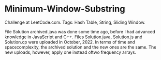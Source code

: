 # Minimum-Window-Substring
Challenge at LeetCode.com. Tags: Hash Table, String, Sliding Window.

File Solution archived.java was done some time ago, before I had advanced knowledge in JavaScript and C++.
Files Solution.java, Solution.js and Solution.cp were uploaded in October, 2022. 
In terms of time and spacecomplexity, the archived solution and the new ones are the same. 
The new uploads, however, apply one instead oftwo frequency arrays.
